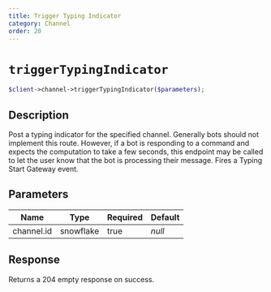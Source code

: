 ```yaml
---
title: Trigger Typing Indicator
category: Channel
order: 20
---
```


# `triggerTypingIndicator`

```php
$client->channel->triggerTypingIndicator($parameters);
```

## Description

Post a typing indicator for the specified channel. Generally bots should not implement this route. However, if a bot is responding to a command and expects the computation to take a few seconds, this endpoint may be called to let the user know that the bot is processing their message.  Fires a Typing Start Gateway event.

## Parameters


Name | Type | Required | Default
--- | --- | --- | ---
channel.id | snowflake | true | *null*

## Response

Returns a 204 empty response on success.

